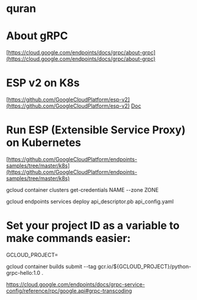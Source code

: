 # quran

# About gRPC
[https://cloud.google.com/endpoints/docs/grpc/about-grpc](https://cloud.google.com/endpoints/docs/grpc/about-grpc)

# ESP v2 on K8s
[https://github.com/GoogleCloudPlatform/esp-v2](https://github.com/GoogleCloudPlatform/esp-v2)
[Doc](https://github.com/GoogleCloudPlatform/esp-v2/blob/master/doc/esp-v2-on-k8s.md)

# Run ESP (Extensible Service Proxy) on Kubernetes
[https://github.com/GoogleCloudPlatform/endpoints-samples/tree/master/k8s](https://github.com/GoogleCloudPlatform/endpoints-samples/tree/master/k8s)

gcloud container clusters get-credentials NAME --zone ZONE

gcloud endpoints services deploy api_descriptor.pb api_config.yaml

# Set your project ID as a variable to make commands easier:
GCLOUD_PROJECT=<Your Project ID>

gcloud container builds submit --tag gcr.io/${GCLOUD_PROJECT}/python-grpc-hello:1.0 .


https://cloud.google.com/endpoints/docs/grpc-service-config/reference/rpc/google.api#grpc-transcoding
